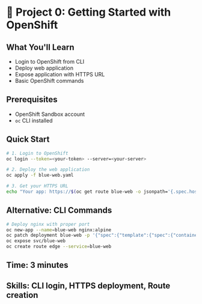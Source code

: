# 🚀 **Project 0: Getting Started with OpenShift**

## **What You'll Learn**
- Login to OpenShift from CLI
- Deploy web application
- Expose application with HTTPS URL
- Basic OpenShift commands

## **Prerequisites**
- OpenShift Sandbox account
- `oc` CLI installed

## **Quick Start**
```bash
# 1. Login to OpenShift
oc login --token=<your-token> --server=<your-server>

# 2. Deploy the web application
oc apply -f blue-web.yaml

# 3. Get your HTTPS URL
echo "Your app: https://$(oc get route blue-web -o jsonpath='{.spec.host}')"
```

## **Alternative: CLI Commands**
```bash
# Deploy nginx with proper port
oc new-app --name=blue-web nginx:alpine
oc patch deployment blue-web -p '{"spec":{"template":{"spec":{"containers":[{"name":"blue-web","ports":[{"containerPort":8080}],"env":[{"name":"PORT","value":"8080"}]}]}}}}'
oc expose svc/blue-web
oc create route edge --service=blue-web
```

## **Time**: 3 minutes
## **Skills**: CLI login, HTTPS deployment, Route creation
